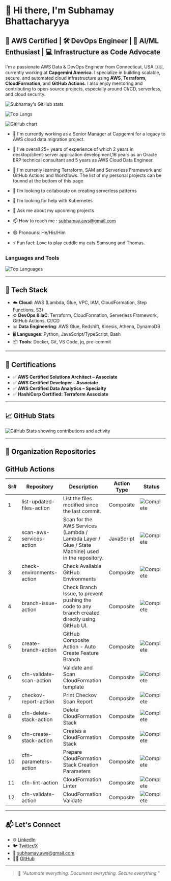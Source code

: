 # 👋 Hi there, I'm Subhamay Bhattacharyya

## 🚀 AWS Certified | 🛠️ DevOps Engineer | 🧠 AI/ML Enthusiast | 💻 Infrastructure as Code Advocate

I'm a passionate AWS Data & DevOps Engineer from Connecticut, USA 🇺🇸, currently working at **Capgemini America**. I specialize in building scalable, secure, and automated cloud infrastructure using **AWS**, **Terraform**, **CloudFormation**, and **GitHub Actions**. I also enjoy mentoring and contributing to open-source projects, especially around CI/CD, serverless, and cloud security.

![Subhamay's GitHub stats](https://github-readme-stats.vercel.app/api?username=bsubhamay&show_icons=true&count_private=true&theme=radical)

![Top Langs](https://github-readme-stats.vercel.app/api/top-langs/?username=bsubhamay&show_icons=true&theme=radical)

![GitHub chart](https://ghchart.rshah.org/bsubhamay)

- 🔭 I'm currently working as a Senior Manager at Capgemni for a legacy to AWS cloud data migration project.

- 💾 I've overall 25+ years of experience of which 2 years in desktop/client-server application development,16 years as an Oracle ERP technical consultant and 5 years as AWS Cloud Data Engineer.
- 🌱 I'm currenly learning Terraform, SAM and Serverless Framework and GitHub Actions and Workflows. The list of my personal projects can be founnd at the bottom of this page
- 👯 I’m looking to collaborate on creating serverless patterns
- 🤔 I’m looking for help with Kubernetes
- 💬 Ask me about my upcoming projects
- 📫 How to reach me : <subhamay.aws@gmail.com>
- 😄 Pronouns: He/His/Him
- ⚡ Fun fact: Love to play cuddle my cats Samsung and Thomas.

### Languages and Tools

![Top Languages](https://github-readme-stats.vercel.app/api/top-langs?username=bsubhamay&show_icons=true&locale=en&layout=compact)

---

## 🔧 Tech Stack

- ☁️ **Cloud**: AWS (Lambda, Glue, VPC, IAM, CloudFormation, Step Functions, S3)
- ⚙️ **DevOps & IaC**: Terraform, CloudFormation, Serverless Framework, GitHub Actions, CI/CD
- 📊 **Data Engineering**: AWS Glue, Redshift, Kinesis, Athena, DynamoDB
- 🖥️ **Languages**: Python, JavaScript/TypeScript, Bash
- 📦 **Tools**: Docker, Git, VS Code, jq, pre-commit

---

## 📌 Certifications

- ✅ **AWS Certified Solutions Architect – Associate**
- ✅ **AWS Certified Developer – Associate**
- ✅ **AWS Certified Data Analytics – Specialty**
- ✅ **HashiCorp Certified: Terraform Associate**

---

## 📈 GitHub Stats

![GitHub Stats showing contributions and activity](https://github-readme-stats.vercel.app/api?username=bsubhamay&show_icons=true&count_private=true&hide_title=true&hide=prs&theme=default)

---

## 📂 Organization Repositories

## GitHub Actions

|Sr#|Repository|Description|Action Type|Status|
|--  |-- |-- |-- | --|
|1|list-updated-files-action| List the files modified since the last commit.|Composite|![Complete](https://img.shields.io/badge/complete-darkgreen?style=for-the-badge)|
|2|scan-aws-services-action|Scan for the AWS Services (Lambda / Lambda Layer / Glue / State Machine) used in the repository.|JavaScript|![Complete](https://img.shields.io/badge/complete-darkgreen?style=for-the-badge)|
|3|check-environments-action|Check Available GitHub Environments|Composite|![Complete](https://img.shields.io/badge/complete-darkgreen?style=for-the-badge)|
|4|branch-issue-action| Check Branch Issue, to prevent pushing the code to any branch created directly using GitHub UI.|Composite|![Complete](https://img.shields.io/badge/complete-darkgreen?style=for-the-badge)|
|5|create-branch-action|GitHub Composite Action - Auto Create Feature Branch|Composite|![Complete](https://img.shields.io/badge/complete-darkgreen?style=for-the-badge)|
|6|cfn-validate-scan-action|Validate and Scan CloudFormation template|Composite|![Complete](https://img.shields.io/badge/complete-darkgreen?style=for-the-badge)|
|7|checkov-report-action|Print Checkov Scan Report|Composite|![Complete](https://img.shields.io/badge/complete-darkgreen?style=for-the-badge)|
|8|cfn-delete-stack-action|Delete CloudFormation Stack|Composite|![Complete](https://img.shields.io/badge/complete-darkgreen?style=for-the-badge)|
|9|cfn-create-stack-action|Creates a CloudFormation Stack|Composite|![Complete](https://img.shields.io/badge/complete-darkgreen?style=for-the-badge)|
|10|cfn-parameters-action|Prepare CloudFormation Stack Creation Parameters|Composite|![Complete](https://img.shields.io/badge/complete-darkgreen?style=for-the-badge)|
|11|cfn-lint-action|CloudFormation Linter|Composite|![Complete](https://img.shields.io/badge/complete-darkgreen?style=for-the-badge)|
|12|cfn-validate-action|CloudFormation Validate|Composite|![Complete](https://img.shields.io/badge/complete-darkgreen?style=for-the-badge)|

---

## 📬 Let's Connect

- 🌐 [LinkedIn](https://www.linkedin.com/in/subhamay-bhattacharyya)
- 🐦 [Twitter/X](https://twitter.com/subhamay_b)
- 📧 [subhamay.aws@gmail.com](mailto:subhamay.aws@gmail.com)
- 🧑‍💻 [GitHub](https://github.com/subhamay-bhattacharyya)

---

> 💬 *“Automate everything. Document everything. Secure everything.”*
